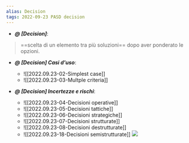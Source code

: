 ```yaml
---
alias: Decision
tags: 2022-09-23 PASD decision
---
```


- ***@ [Decision]***:
>  ==scelta di un elemento tra più soluzioni== dopo aver ponderato le opzioni.


- ***@ [Decision] Casi d'uso***:
	- ![[2022.09.23-02-Simplest case]]
	- ![[2022.09.23-03-Multple criteria]]


- ***@ [Decision] Incertezze e rischi***:
	- ![[2022.09.23-04-Decisioni operative]]
	- ![[2022.09.23-05-Decisioni tattiche]]
	- ![[2022.09.23-06-Decisioni strategiche]]
	- ![[2022.09.23-07-Decisioni strutturate]]
	- ![[2022.09.23-08-Decisioni destrutturate]]
	- ![[2022.09.23-18-Decisioni semistrutturate]]
![](Uni/PASD/img/dectax.jpeg)